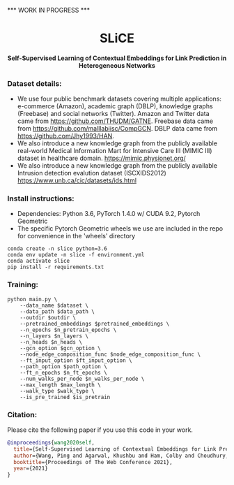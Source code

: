 *** WORK IN PROGRESS ***
<h1 align="center">
    SLiCE
</h1>
<h4 align="center">Self-Supervised Learning of Contextual Embeddings for Link Prediction in Heterogeneous Networks</h4>

### Dataset details:
- We use four public benchmark datasets covering multiple applications: e-commerce (Amazon), academic graph
(DBLP), knowledge graphs (Freebase) and social networks (Twitter). Amazon and Twitter data came from https://github.com/THUDM/GATNE. Freebase data came from https://github.com/malllabiisc/CompGCN. DBLP data came from https://github.com/Jhy1993/HAN.
- We also introduce
a new knowledge graph from the publicly available real-world Medical Information Mart for Intensive Care III (MIMIC III) dataset
in healthcare domain. https://mimic.physionet.org/
- We also introduce a new knowledge graph from the publicly available Intrusion detection evalution dataset (ISCXIDS2012) https://www.unb.ca/cic/datasets/ids.html

### Install instructions:
- Dependencies: Python 3.6, PyTorch 1.4.0 w/ CUDA 9.2, Pytorch Geometric
- The specific Pytorch Geometric wheels we use are included in the repo for convenience in the 'wheels' directory
```shell
conda create -n slice python=3.6
conda env update -n slice -f environment.yml
conda activate slice
pip install -r requirements.txt
```

### Training:
```shell
python main.py \
    --data_name $dataset \
    --data_path $data_path \
    --outdir $outdir \
    --pretrained_embeddings $pretrained_embeddings \
    --n_epochs $n_pretrain_epochs \
    --n_layers $n_layers \
    --n_heads $n_heads \
    --gcn_option $gcn_option \
    --node_edge_composition_func $node_edge_composition_func \
    --ft_input_option $ft_input_option \
    --path_option $path_option \
    --ft_n_epochs $n_ft_epochs \
    --num_walks_per_node $n_walks_per_node \
    --max_length $max_length \
    --walk_type $walk_type \
    --is_pre_trained $is_pretrain
```

### Citation:
Please cite the following paper if you use this code in your work.
```bibtex
@inproceedings{wang2020self,
  title={Self-Supervised Learning of Contextual Embeddings for Link Prediction in Heterogeneous Networks},
  author={Wang, Ping and Agarwal, Khushbu and Ham, Colby and Choudhury, Sutanay and Reddy, Chandan K},
  booktitle={Proceedings of The Web Conference 2021},
  year={2021}
}
```
